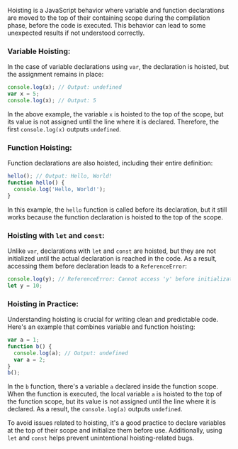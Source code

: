 Hoisting is a JavaScript behavior where variable and function declarations are moved to the top of their containing scope during the compilation phase, before the code is executed. This behavior can lead to some unexpected results if not understood correctly.

### Variable Hoisting:

In the case of variable declarations using `var`, the declaration is hoisted, but the assignment remains in place:

```javascript
console.log(x); // Output: undefined
var x = 5;
console.log(x); // Output: 5
```

In the above example, the variable `x` is hoisted to the top of the scope, but its value is not assigned until the line where it is declared. Therefore, the first `console.log(x)` outputs `undefined`.

### Function Hoisting:

Function declarations are also hoisted, including their entire definition:

```javascript
hello(); // Output: Hello, World!
function hello() {
  console.log('Hello, World!');
}
```

In this example, the `hello` function is called before its declaration, but it still works because the function declaration is hoisted to the top of the scope.

### Hoisting with `let` and `const`:

Unlike `var`, declarations with `let` and `const` are hoisted, but they are not initialized until the actual declaration is reached in the code. As a result, accessing them before declaration leads to a `ReferenceError`:

```javascript
console.log(y); // ReferenceError: Cannot access 'y' before initialization
let y = 10;
```

### Hoisting in Practice:

Understanding hoisting is crucial for writing clean and predictable code. Here's an example that combines variable and function hoisting:

```javascript
var a = 1;
function b() {
  console.log(a); // Output: undefined
  var a = 2;
}
b();
```

In the `b` function, there's a variable `a` declared inside the function scope. When the function is executed, the local variable `a` is hoisted to the top of the function scope, but its value is not assigned until the line where it is declared. As a result, the `console.log(a)` outputs `undefined`.

To avoid issues related to hoisting, it's a good practice to declare variables at the top of their scope and initialize them before use. Additionally, using `let` and `const` helps prevent unintentional hoisting-related bugs.